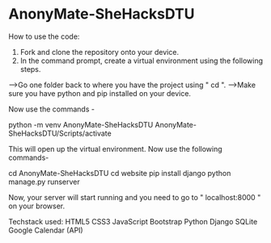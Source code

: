 # AnonyMate-SheHacksDTU

How to use the code:

1. Fork and clone the repository onto your device.
2. In the command prompt, create a virtual environment using the following steps.

  -->Go one folder back to where you have the project using " cd ".
  -->Make sure you have python and pip installed on your device.

Now use the commands - 

python -m venv AnonyMate-SheHacksDTU
AnonyMate-SheHacksDTU/Scripts/activate

This will open up the virtual environment. Now use the following commands-

cd AnonyMate-SheHacksDTU
cd website
pip install django
python manage.py runserver

Now, your server will start running and you need to go to " localhost:8000 " on your browser.



Techstack used:
HTML5
CSS3
JavaScript
Bootstrap
Python
Django
SQLite
Google Calendar (API)





